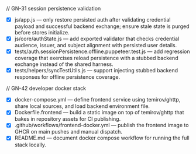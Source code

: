 // GN-31 session persistence validation
- [x] js/app.js — only restore persisted auth after validating credential payload and successful backend exchange; ensure stale state is purged before stores initialize.
- [x] js/core/authState.js — add exported validator that checks credential audience, issuer, and subject alignment with persisted user details.
- [x] tests/auth.sessionPersistence.offline.puppeteer.test.js — add regression coverage that exercises reload persistence with a stubbed backend exchange instead of the shared harness.
- [x] tests/helpers/syncTestUtils.js — support injecting stubbed backend responses for offline persistence coverage.

// GN-42 developer docker stack
- [x] docker-compose.yml — define frontend service using temirov/ghttp, share local sources, and load backend environment file.
- [x] Dockerfile.frontend — build a static image on top of temirov/ghttp that bakes in repository assets for CI publishing.
- [x] .github/workflows/frontend-docker.yml — publish the frontend image to GHCR on main pushes and manual dispatch.
- [x] README.md — document docker compose workflow for running the full stack locally.
